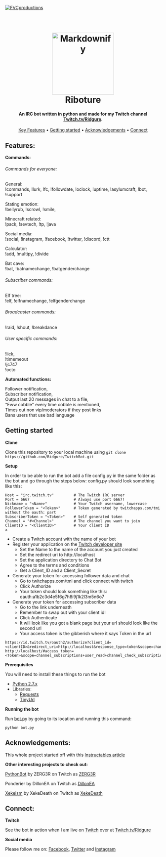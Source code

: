 <a href="http://www.twitch.tv/ridgure"><img src="https://pbs.twimg.com/profile_banners/4144666635/1497981943/1500x500" title="FVCproductions" alt="FVCproductions"></a>

<h1 align="center">
  <br>
  <a href="http://www.twitch.tv/ridgure"><img src="https://pbs.twimg.com/profile_images/965416492924891136/N-EvLzcd_400x400.jpg" alt="Markdownify" width="200"></a>
  <br>
  Riboture
  <br>
</h1>

<h4 align="center">An IRC bot written in python and made for my Twitch channel <a href="https://twitch.tv/ridgure" target="_blank">Twitch.tv/Ridgure</a>.</h4>

<p align="center">
  <a href="#key-features">Key Features</a> •
  <a href="#getting-started">Getting started</a> •
  <a href="#acknowledgements">Acknowledgements</a> •
  <a href="#connect">Connect</a>
</p>

## Features:

**Commands:**

###### Commands for everyone:

General:<br>
!commands,
!lurk,
!fc,
!followdate,
!oclock,
!uptime,
!asylumcraft,
!bot,
!support

Stating emotion:<br>
!bellyrub,
!scrowl,
!smile,

Minecraft related:<br>
!pack,
!sevtech,
!tp,
!java

Social media:<br>
!social,
!instagram,
!facebook,
!twitter,
!discord,
!ctt

Calculator:<br>
!add,
!multipy,
!divide

Bat cave:<br>
!bat,
!batnamechange,
!batgenderchange

###### Subscriber commands:
Elf tree:<br>
!elf,
!elfnamechange,
!elfgenderchange

###### Broadcaster commands:
!raid,
!shout,
!breakdance

###### User specific commands:
!lick,<br>
!timemeout<br>
!jc747<br>
!octo

**Automated functions:**

Follower notification,<br>
Subscriber notification,<br>
Output last 20 messages in chat to a file,<br>
"Eww cobble" every time cobble is mentioned,<br>
Times out non vip/moderators if they post links<br>
Bans users that use bad language

## Getting started

**Clone**

Clone this repository to your local machine using 
```git clone https://github.com/Ridgure/TwitchBot.git```

**Setup**

In order to be able to run the bot add a file config.py in the same folder as the bot and go through the steps below:
config.py should look something like this:

```
Host = "irc.twitch.tv"         # The Twitch IRC server
Port = 6667                    # Always use port 6667!
Nickname = "<Name>"            # Your Twitch username, lowercase
FollowerToken = "<Token>"      # Token generated by twitchapps.com/tmi without the oauth: part
SubscriberToken = "<Token>"    # Self generated token
Channel = "#<Channel>"         # The channel you want to join
ClientID = "<ClientID>"        # Your client ID
x
```

- Create a Twitch account with the name of your bot
- Register your application on the [Twitch developer site](https://glass.twitch.tv/login)
  - Set the Name to the name of the account you just created
  - Set the redirect uri to http://localhost
  - Set the application directory to Chat Bot
  - Agree to the terms and conditions
  - Get a Client_ID and a Client_Secret
- Generate your token for accessing follower data and chat
  - Go to twitchapps.com/tmi and click connect with twitch
  - Click Authorize
  - Your token should look something like this: oauth:a1b2c3d4e5f6g7h8i9j1k2l3m5n6o7
- Generate your token for accessing subscriber data
  - Go to the link underneath 
  - Remember to swap out <clientID> with your client id!
  - Click Authenticate
  - It will look like you got a blank page but your url should look like the second url
  - Your access token is the gibberish where it says Token in the url 
```
https://id.twitch.tv/oauth2/authorize?client_id=<clientID>&redirect_uri=http://localhost&response_type=token&scope=channel_subscriptions+user_read+channel_check_subscription+chat_login
http://localhost/#access_token=<Token>&scope=channel_subscriptions+user_read+channel_check_subscription+chat_login&token_type=bearer
```

**Prerequisites**

You will need to install these things to run the bot

- [Python 2.7.x](https://www.python.org/downloads/)
- Libraries:
  - [Requests](http://docs.python-requests.org/en/master/user/install/)
  - [TinyUrl](https://pypi.org/project/TinyUrl/)
  
**Running the bot**

Run [bot.py](docs/bot.py) by going to its location and running this command:

```
python bot.py
```

## Acknowledgements:

This whole project started off with this [Instructables article](https://www.instructables.com/id/Twitchtv-Moderator-Bot/)

**Other interesting projects to check out:**

[PythonBot](https://github.com/ZERG3R/PythonBot) by ZERG3R on Twitch as [ZERG3R](https//:twitch.tv/ZERG3R)

Ponderier by DillonEA on Twitch as [DillonEA](https//:twitch.tv/DillonEA)

[Xekeism](https://www.xekeland.com/) by XekeDeath on Twitch as [XekeDeath](https//:twitch.tv/DillonEA)

## Connect:

**Twitch**

See the bot in action when I am live on [Twitch](https://twitch.tv/ridgure) over at [Twitch.tv/Ridgure](https://twitch.tv/ridgure)

**Social media**

Please follow me on:
[Facebook](https://www.Facebook.com/ridgure), 
[Twitter](https://www.Twitter.com/ridgure) and
[Instagram](https://www.Instagram.com/rigidstructure)